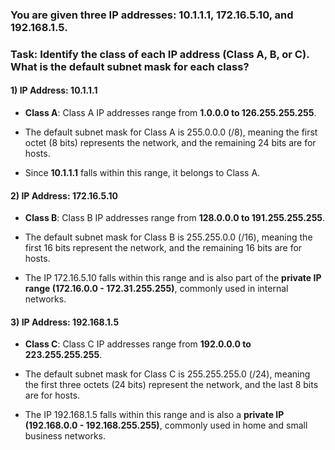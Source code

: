 ### You are given three IP addresses: 10.1.1.1, 172.16.5.10, and 192.168.1.5.
### Task: Identify the class of each IP address (Class A, B, or C). What is the default subnet mask for each class?


 

#### **1) IP Address: 10.1.1.1**  

- **Class A**: Class A IP addresses range from **1.0.0.0 to 126.255.255.255**.  

- The default subnet mask for Class A is 255.0.0.0 (/8), meaning the first octet (8 bits) represents the network, and the remaining 24 bits are for hosts.  

- Since **10.1.1.1** falls within this range, it belongs to Class A.  

#### **2) IP Address: 172.16.5.10**  

- **Class B**: Class B IP addresses range from **128.0.0.0 to 191.255.255.255**.  

- The default subnet mask for Class B is 255.255.0.0 (/16), meaning the first 16 bits represent the network, and the remaining 16 bits are for hosts.

- The IP 172.16.5.10 falls within this range and is also part of the **private IP range (172.16.0.0 - 172.31.255.255)**, commonly used in internal networks.  

#### **3) IP Address: 192.168.1.5**  

- **Class C**: Class C IP addresses range from **192.0.0.0 to 223.255.255.255**.  

- The default subnet mask for Class C is 255.255.255.0 (/24), meaning the first three octets (24 bits) represent the network, and the last 8 bits are for hosts.  

- The IP 192.168.1.5 falls within this range and is also a **private IP (192.168.0.0 - 192.168.255.255)**, commonly used in home and small business networks.  
